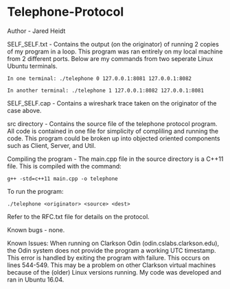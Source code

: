 # Telephone-Protocol

Author - Jared Heidt


SELF_SELF.txt - Contains the output (on the originator) of running 2 copies of my program in a loop. This program was ran entirely on my local machine from 2 different ports. Below are my commands from two seperate Linux Ubuntu terminals.

	In one terminal: ./telephone 0 127.0.0.1:8081 127.0.0.1:8082

	In another terminal: ./telephone 1 127.0.0.1:8082 127.0.0.1:8081


SELF_SELF.cap - Contains a wireshark trace taken on the originator of the case above.


src directory - Contains the source file of the telephone protocol program. All code is contained in one file for simplicity of compliling and running the code. This program could be broken up into objected oriented components such as Client, Server, and Util.


Compiling the program - The main.cpp file in the source directory is a C++11 file. This is compiled with the command:

	g++ -std=c++11 main.cpp -o telephone


To run the program:

	./telephone <originator> <source> <dest>


Refer to the RFC.txt file for details on the protocol.

Known bugs - none.

Known Issues: When running on Clarkson Odin (odin.cslabs.clarkson.edu), the Odin system does not provide the program a working UTC timestamp. This error is handled by exiting the program with failure. This occurs on lines 544-549. This may be a problem on other Clarkson virtual machines because of the (older) Linux versions running. My code was developed and ran in Ubuntu 16.04.
